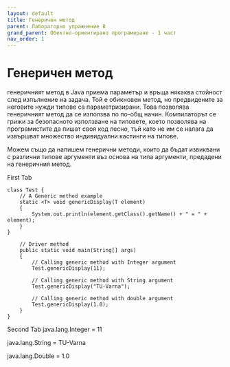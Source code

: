 ```yaml
---
layout: default
title: Генеричен метод
parent: Лабораторно упражнение 8
grand_parent: Обектно-ориентирано програмиране - 1 част
nav_order: 1
---
```

# Генеричен метод

генеричният метод в Java приема параметър и връща някаква стойност след изпълнение на задача. Той е обикновен метод, но предвидените за неговите нужди типове са параметризирани. Това позволява генеричният метод да се използва по по-общ начин. Компилаторът се грижи за безопасното използване на типовете, което позволява на програмистите да пишат своя код лесно, тъй като не им се налага да извършват множество индивидуални кастинги на типове.

Можем също да напишем генерични методи, които да бъдат извиквани с различни типове аргументи въз основа на типа аргументи, предадени на генеричния метод.


First Tab
```
class Test {
	// A Generic method example
	static <T> void genericDisplay(T element)
	{
		System.out.println(element.getClass().getName() + " = " + element);
	}
}

	// Driver method
	public static void main(String[] args)
	{
		// Calling generic method with Integer argument
		Test.genericDisplay(11);

		// Calling generic method with String argument
		Test.genericDisplay("TU-Varna");

		// Calling generic method with double argument
		Test.genericDisplay(1.0);
	}
}

```


Second Tab
java.lang.Integer = 11

java.lang.String = TU-Varna

java.lang.Double = 1.0



